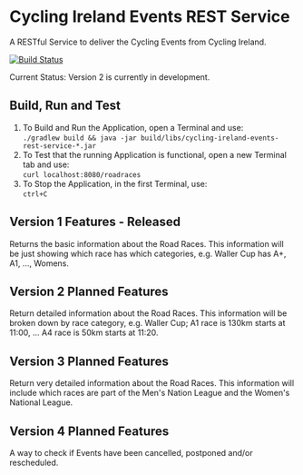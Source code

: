 # Cycling Ireland Events REST Service

A RESTful Service to deliver the Cycling Events from Cycling Ireland.

[![Build Status](https://travis-ci.org/lukegjpotter/cycling-ireland-events-rest-service.svg?branch=master)](https://travis-ci.org/lukegjpotter/cycling-ireland-events-rest-service)

Current Status: Version 2 is currently in development.

## Build, Run and Test

1. To Build and Run the Application, open a Terminal and use:<br>
`./gradlew build && java -jar build/libs/cycling-ireland-events-rest-service-*.jar`
2. To Test that the running Application is functional, open a new Terminal tab and use:<br>
`curl localhost:8080/roadraces`
3. To Stop the Application, in the first Terminal, use:<br>
`ctrl+C`


## Version 1 Features - Released
Returns the basic information about the Road Races.
This information will be just showing which race has which categories, e.g. Waller Cup has A+, A1, ..., Womens.

## Version 2 Planned Features
Return detailed information about the Road Races.
This information will be broken down by race category, e.g. Waller Cup; A1 race is 130km starts at 11:00, ... A4 race is 50km starts at 11:20.

## Version 3 Planned Features
Return very detailed information about the Road Races.
This information will include which races are part of the Men's Nation League and the Women's National League.

## Version 4 Planned Features
A way to check if Events have been cancelled, postponed and/or rescheduled.
